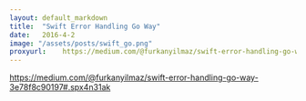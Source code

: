 ```yaml
---
layout: default_markdown
title:  "Swift Error Handling Go Way"
date:   2016-4-2
image: "/assets/posts/swift_go.png"
proxyurl:    https://medium.com/@furkanyilmaz/swift-error-handling-go-way-3e78f8c90197#.spx4n31ak
---
```


https://medium.com/@furkanyilmaz/swift-error-handling-go-way-3e78f8c90197#.spx4n31ak
